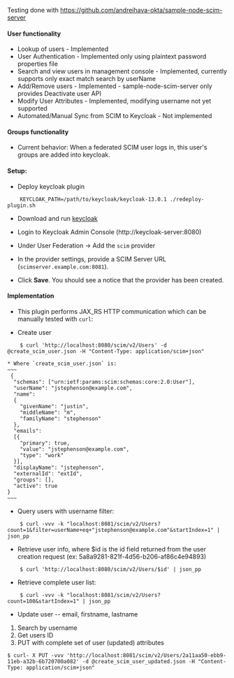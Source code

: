 Testing done with https://github.com/andreihava-okta/sample-node-scim-server

#### User functionality
-   Lookup of users - Implemented
-   User Authentication - Implemented only using plaintext password properties file
-   Search and view users in management console - Implemented, currently supports only exact match search by userName
-   Add/Remove users - Implemented - sample-node-scim-server only provides Deactivate user API
-   Modify User Attributes - Implemented, modifying username not yet supported
-   Automated/Manual Sync from SCIM to Keycloak - Not implemented

####  Groups functionality
-   Current behavior: When a federated SCIM user logs in, this user's groups are added into keycloak.

####  Setup:

- Deploy keycloak plugin
~~~
	KEYCLOAK_PATH=/path/to/keycloak/keycloak-13.0.1 ./redeploy-plugin.sh
~~~

- Download and run [keycloak](https://github.com/keycloak/keycloak#getting-started)

- Login to Keycloak Admin Console (http://keycloak-server:8080)

- Under User Federation -> Add the `scim` provider

- In the provider settings, provide a SCIM Server URL (`scimserver.example.com:8081`).

- Click **Save**. You should see a notice that the provider has been created.

#### Implementation
* This plugin performs JAX_RS HTTP communication which can be manually tested with `curl`:

* Create user
~~~
    $ curl 'http://localhost:8080/scim/v2/Users' -d @create_scim_user.json -H "Content-Type: application/scim+json"
~~~

    * Where `create_scim_user.json` is:
    ~~~
	 {
	  "schemas": ["urn:ietf:params:scim:schemas:core:2.0:User"],
	  "userName": "jstephenson@example.com",
	  "name":
	  {
	    "givenName": "justin",
	    "middleName": "m",
	    "familyName": "stephenson"
	  },
	  "emails":
	  [{
	    "primary": true,
	    "value": "jstephenson@example.com",
	    "type": "work"
	  }],
	  "displayName": "jstephenson",
	  "externalId": "extId",
	  "groups": [],
	  "active": true
	}
	~~~

* Query users with username filter:
~~~
    $ curl -vvv -k "localhost:8081/scim/v2/Users?count=1&filter=userName+eq+"jstephenson@example.com"&startIndex=1" | json_pp
~~~
* Retrieve user info, where $id is the id field returned from the user creation request (ex: 5a8a9281-821f-4d56-b206-af86c4e94893)
~~~
    $ curl 'http://localhost:8080/scim/v2/Users/$id' | json_pp
~~~
* Retrieve complete user list:
~~~
	$ curl -vvv -k "localhost:8081/scim/v2/Users?count=100&startIndex=1" | json_pp
~~~
* Update user -- email, firstname, lastname
1. Search by username
2. Get users ID
3. PUT with complete set of user (updated) attributes
~~~
$ curl- X PUT -vvv 'http://localhost:8081/scim/v2/Users/2a11aa50-ebb9-11eb-a32b-6b720700a082' -d @create_scim_user_updated.json -H "Content-Type: application/scim+json"
~~~
